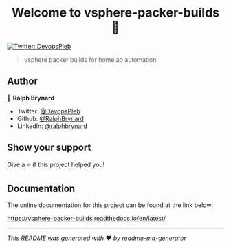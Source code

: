 <h1 align="center">Welcome to vsphere-packer-builds 👋</h1>
<p>
  <a href="https://twitter.com/DevopsPleb" target="_blank">
    <img alt="Twitter: DevopsPleb" src="https://img.shields.io/twitter/follow/DevopsPleb.svg?style=social" />
  </a>
</p>

> vsphere packer builds for homelab automation

## Author

👤 **Ralph Brynard**

* Twitter: [@DevopsPleb](https://twitter.com/DevopsPleb)
* Github: [@RalphBrynard](https://github.com/RalphBrynard)
* LinkedIn: [@ralphbrynard](https://linkedin.com/in/ralphbrynard)

## Show your support

Give a ⭐️ if this project helped you!

## Documentation
The online documentation for this project can be found at the link below:

https://vsphere-packer-builds.readthedocs.io/en/latest/

***
_This README was generated with ❤️ by [readme-md-generator](https://github.com/kefranabg/readme-md-generator)_